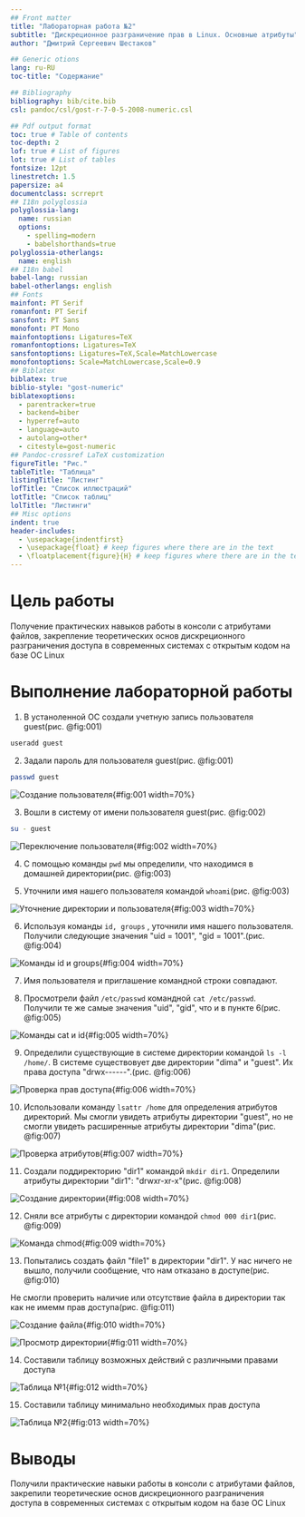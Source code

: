 ```yaml
---
## Front matter
title: "Лабораторная работа №2"
subtitle: "Дискреционное разграничение прав в Linux. Основные атрибуты"
author: "Дмитрий Сергеевич Шестаков"

## Generic otions
lang: ru-RU
toc-title: "Содержание"

## Bibliography
bibliography: bib/cite.bib
csl: pandoc/csl/gost-r-7-0-5-2008-numeric.csl

## Pdf output format
toc: true # Table of contents
toc-depth: 2
lof: true # List of figures
lot: true # List of tables
fontsize: 12pt
linestretch: 1.5
papersize: a4
documentclass: scrreprt
## I18n polyglossia
polyglossia-lang:
  name: russian
  options:
	- spelling=modern
	- babelshorthands=true
polyglossia-otherlangs:
  name: english
## I18n babel
babel-lang: russian
babel-otherlangs: english
## Fonts
mainfont: PT Serif
romanfont: PT Serif
sansfont: PT Sans
monofont: PT Mono
mainfontoptions: Ligatures=TeX
romanfontoptions: Ligatures=TeX
sansfontoptions: Ligatures=TeX,Scale=MatchLowercase
monofontoptions: Scale=MatchLowercase,Scale=0.9
## Biblatex
biblatex: true
biblio-style: "gost-numeric"
biblatexoptions:
  - parentracker=true
  - backend=biber
  - hyperref=auto
  - language=auto
  - autolang=other*
  - citestyle=gost-numeric
## Pandoc-crossref LaTeX customization
figureTitle: "Рис."
tableTitle: "Таблица"
listingTitle: "Листинг"
lofTitle: "Список иллюстраций"
lotTitle: "Список таблиц"
lolTitle: "Листинги"
## Misc options
indent: true
header-includes:
  - \usepackage{indentfirst}
  - \usepackage{float} # keep figures where there are in the text
  - \floatplacement{figure}{H} # keep figures where there are in the text
---
```


# Цель работы

Получение практических навыков работы в консоли с атрибутами файлов, закрепление теоретических основ дискреционного разграничения доступа в современных системах с открытым кодом на базе ОС Linux


# Выполнение лабораторной работы

1. В уcтаноленной ОС создали учетную запись пользователя guest(рис. @fig:001)

```bash
useradd guest
```

2. Задали пароль для пользователя guest(рис. @fig:001)

```bash
passwd guest
```

![Создание пользователя](image/1.png){#fig:001 width=70%}

3. Вошли в систему от имени пользователя guest(рис. @fig:002)

```bash
su - guest
```

![Переключение пользователя](image/2.png){#fig:002 width=70%}

4. С помощью команды ```pwd``` мы определили, что находимся в домашней директории(рис. @fig:003)

5. Уточнили имя нашего пользователя командой ```whoami```(рис. @fig:003)

![Уточнение директории и пользователя](image/3.png){#fig:003 width=70%}

6. Используя команды ```id, groups``` , уточнили имя нашего пользователя. Получили следующие значения "uid = 1001", "gid = 1001".(рис. @fig:004)

![Команды id и groups](image/4.png){#fig:004 width=70%}

7. Имя пользователя и приглашение командной строки совпадают.

8. Просмотрели файл ```/etc/passwd``` командной ```cat /etc/passwd```.
Получили те же самые значения "uid", "gid", что и в пункте 6(рис. @fig:005)

![Команды cat и id](image/5.png){#fig:005 width=70%}

9. Определили существующие в системе директории командой ```ls -l /home/```. В системе существовует две директории "dima" и "guest". Их права доступа "drwx------".(рис. @fig:006)

![Проверка прав доступа](image/6.png){#fig:006 width=70%}

10. Использовали команду ```lsattr /home``` для определения атрибутов директорий. Мы смогли увидеть атрибуты директории "guest", но не смогли увидеть расширенные атрибуты директории "dima"(рис. @fig:007)

![Проверка атрибутов](image/7.png){#fig:007 width=70%}

11. Создали поддиректорию "dir1" командой ```mkdir dir1```.
Определили атрибуты директории "dir1": "drwxr-xr-x"(рис. @fig:008)

![Создание директории](image/8.png){#fig:008 width=70%}

12. Сняли все атрибуты с директории командой ```chmod 000 dir1```(рис. @fig:009)

![Команда chmod](image/10.png){#fig:009 width=70%}

13. Попытались создать файл "file1" в директории "dir1". У нас ничего не вышло, получили сообщение, что нам отказано в доступе(рис. @fig:010)

Не смогли проверить наличие или отсутствие файла в директории так как не имемм прав доступа(рис. @fig:011)

![Создание файла](image/11.png){#fig:010 width=70%}

![Просмотр директории](image/12.png){#fig:011 width=70%}

14. Составили таблицу возможных действий с различными правами доступа

![Таблица №1](image/13.png){#fig:012 width=70%}

15. Составили таблицу минимально необходимых прав доступа

![Таблица №2](image/14.png){#fig:013 width=70%}



# Выводы

Получили практические навыки работы в консоли с атрибутами файлов, закрепили теоретические основ дискреционного разграничения доступа в современных системах с открытым кодом на базе ОС Linux


